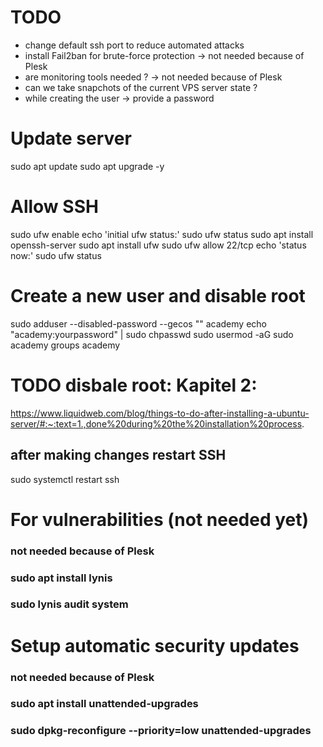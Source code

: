 # TODO

- change default ssh port to reduce automated attacks
- install Fail2ban for brute-force protection -> not needed because of Plesk
- are monitoring tools needed ? -> not needed because of Plesk
- can we take snapchots of the current VPS server state ?
- while creating the user -> provide a password

# Update server

sudo apt update
sudo apt upgrade -y

# Allow SSH

sudo ufw enable
echo 'initial ufw status:'
sudo ufw status
sudo apt install openssh-server
sudo apt install ufw
sudo ufw allow 22/tcp
echo 'status now:'
sudo ufw status

# Create a new user and disable root

sudo adduser --disabled-password --gecos "" academy
echo "academy:yourpassword" | sudo chpasswd
sudo usermod -aG sudo academy
groups academy

# TODO disbale root: Kapitel 2:

https://www.liquidweb.com/blog/things-to-do-after-installing-a-ubuntu-server/#:~:text=1.,done%20during%20the%20installation%20process.

## after making changes restart SSH

sudo systemctl restart ssh

# For vulnerabilities (not needed yet)

### not needed because of Plesk

### sudo apt install lynis

### sudo lynis audit system

# Setup automatic security updates

### not needed because of Plesk

### sudo apt install unattended-upgrades

### sudo dpkg-reconfigure --priority=low unattended-upgrades
